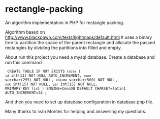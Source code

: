 rectangle-packing
=================
  An algorithm implementation in PHP for rectangle packing.
  
  Algorithm based on <http://www.blackpawn.com/texts/lightmaps/default.html>
	It uses a binary tree to partition the space of the parent rectangle and allocate the passed rectangles by dividing the partitions into filled and empty.

  About run this project you need a mysql database. Create a database and run this command
  
<code><pre>
CREATE TABLE IF NOT EXISTS `table` (
  `id` int(11) NOT NULL AUTO_INCREMENT,
  `name` varchar(255) NOT NULL,
  `column` varchar(500) NOT NULL,
  `yuk` int(15) NOT NULL,
  `gen` int(15) NOT NULL,
  PRIMARY KEY (`id`)
) ENGINE=InnoDB  DEFAULT CHARSET=latin1 AUTO_INCREMENT=24 ;
</code></pre>

  And then you need to set up database configuration in database.php file.
 
 Many thanks to Iván Montes for helping and answering my questions.
